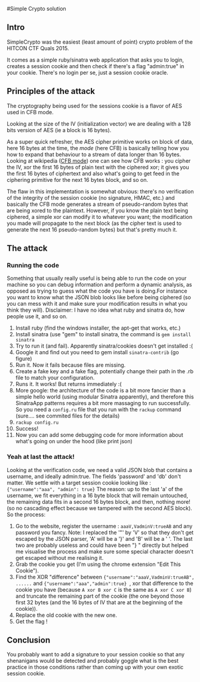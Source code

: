#Simple Crypto solution

## Intro
SimpleCrypto was the easiest (least amount of point) crypto problem of the HITCON CTF Quals 2015. 

It comes as a simple ruby/sinatra web application that asks you to login, creates a session cookie and then check if there's a flag "admin:true" in your cookie. There's no login per se, just a session cookie oracle. 

## Principles of the attack
The cryptography being used for the sessions cookie is a flavor of AES used in CFB mode. 

Looking at the size of the IV (initialization vector) we are dealing with a 128 bits version of AES (ie a block is 16 bytes).

 As a super quick refresher, the AES cipher primitive works on block of data, here 16 bytes at the time, the *mode* (here CFB) is basically telling how you how to expand that behaviour to a stream of data longer than 16 bytes. Looking at wikipedia ([CFB mode](https://en.wikipedia.org/wiki/Block_cipher_mode_of_operation#Cipher_Feedback_.28CFB.29)) one can see how CFB works : you cipher the IV, xor the first 16 bytes of plain text with the ciphered xor; it gives you the first 16 bytes of ciphertext and also what's going to get feed in the ciphering primitive for the next 16 bytes block, and so on. 
 
The flaw in this implementation is somewhat obvious: there's no verification of the integrity of the session cookie (no signature, HMAC, etc.) and basically the CFB mode generates a stream of pseudo-random bytes that are being xored to the plaintext. However, if you know the plain text being ciphered, a simple xor can modify it to whatever you want; the modification you made will propagate to the next block (as the cipher text is used to generate the next 16 pseudo-random bytes) but that's pretty much it. 

## The attack
### Running the code
Something that usually really useful is being able to run the code on your machine so you can debug information and perform a dynamic analysis, as opposed as trying to guess what the code you have is doing.For instance you want to know what the JSON blob looks like before being ciphered (so you can mess with it and make sure your modification results in what you think they will). 
Disclaimer: I have no idea what ruby and sinatra do, how people use it, and so on. 

1.  Install ruby (find the windows installer, the apt-get that works, etc.) 
2.  Install sinatra (use "gem" to install sinatra, the command is `gem install sinatra` 
3.  Try to run it (and fail). Apparently sinatra/cookies doesn't get installed :(
4.  Google it and find out you need to gem install `sinatra-contrib` (go figure) 
5.  Run it. Now it fails because files are missing.
6.  Create a fake key and a fake flag, potentially change their path in the .rb file to match your configuration. 
7.  Runs it. It works! But returns immediately :(
8.  More google: the architecture of the code is a bit more fancier than a simple hello world (using modular Sinatra apparently), and therefore this SinatraApp patterns requires a bit more massaging to run successfully.  So you need a `config.ru` file that you run with the `rackup` command (sure.... see commited files for the details) 
9.  `rackup config.ru`
10.  Success! 
11.  Now you can add some debugging code for more information about what's going on under the hood (like print json) 

### Yeah at last the attack!
Looking at the verification code, we need a valid JSON blob that contains a username, and ideally admin:true. The fields 'password' and 'db' don't matter. 
We settle with a target session cookie looking like :
`{"username":"aaa", "admin": true}` 
The reason: up to the last 'a' of the username, we fit everything in a 16 byte block that will remain untouched, the remaining data fits in a second 16 bytes block, and then, nothing more! (so no cascading effect because we tampered with the second AES block).
So the process: 

1. Go to the website, register the username : `aaaV,VadminV:trueAB` and any password you fancy. Note: I replaced the '"' by 'V' so that they don't get escaped by the JSON parser, 'A' will be a '}' and 'B' will be a ' '. The last two are probably useless and could have been "} " directly but helped me visualise the process and make sure some special character doesn't get escaped without me realising it.  
2. Grab the cookie you get (I'm using the chrome extension "Edit This Cookie"). 
3. Find the XOR "difference" between `{"username":"aaaV,VadminV:trueAB", ......`  and `{"username":"aaa","admin":true} `, xor that difference to the cookie you have (because `A xor B xor C` is the same as `A xor C xor B`) and truncate the remaining part of the cookie (the one beyond those first 32 bytes (and the 16 bytes of IV that are at the beginning of the cookie)).
4. Replace the old cookie with the new one.
5. Get the flag !

## Conclusion
You probably want to add a signature to your session cookie so that any shenanigans would be detected and probably goggle what is the best practice in those conditions rather than coming up with your own exotic session cookie. 